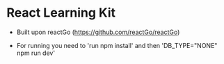 # React Learning Kit

- Built upon reactGo (https://github.com/reactGo/reactGo)

- For running you need to 'run npm install' and then 'DB_TYPE="NONE" npm run dev' 
